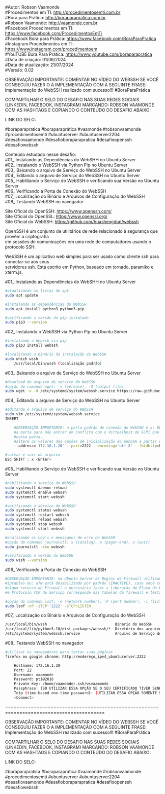#Autor: Robson Vaamonde<br>
#Procedimentos em TI: http://procedimentosemti.com.br<br>
#Bora para Prática: http://boraparapratica.com.br<br>
#Robson Vaamonde: http://vaamonde.com.br<br>
#Facebook Procedimentos em TI: https://www.facebook.com/ProcedimentosEmTi<br>
#Facebook Bora para Prática: https://www.facebook.com/BoraParaPratica<br>
#Instagram Procedimentos em TI: https://www.instagram.com/procedimentoem<br>
#YouTUBE Bora Para Prática: https://www.youtube.com/boraparapratica<br>
#Data de criação: 01/06/2024<br>
#Data de atualização: 21/07/2024<br>
#Versão: 0.02<br>

OBSERVAÇÃO IMPORTANTE: COMENTAR NO VÍDEO DO WEBSSH SE VOCÊ CONSEGUIU FAZER O A IMPLEMENTAÇÃO COM 
A SEGUINTE FRASE: Implementação do WebSSH realizado com sucesso!!! #BoraParaPrática

COMPARTILHAR O SELO DO DESAFIO NAS SUAS REDES SOCIAIS (LINKEDIN, FACEBOOK, INSTAGRAM)
MARCANDO: ROBSON VAAMONDE COM AS HASHTAGS E COPIANDO O CONTEÚDO DO DESAFIO ABAIXO: 

LINK DO SELO: 

#boraparapratica #boraparaprática #vaamonde #robsonvaamonde #procedimentosemti #ubuntuserver 
#ubuntuserver2204 #desafiovaamonde #desafioboraparapratica #desafioopenssh #desafiowebssh

Conteúdo estudado nesse desafio:<br>
#01_ Instalando as Dependências do WebSHH no Ubuntu Server<br>
#02_ Instalando o WebSSH via Python Pip no Ubuntu Server<br>
#03_ Baixando o arquivo de Serviço do WebSSH no Ubuntu Server<br>
#04_ Editando o arquivo de Serviço do WebSSH no Ubuntu Server<br>
#05_ Habilitando o Serviço do WebSSH e verificando sua Versão no Ubuntu Server<br>
#06_ Verificando a Porta de Conexão do WebSSH<br>
#07_ Localização do Binário e Arquivos de Configuração do WebSSH<br>
#08_ Testando WebSSH no navegador<br>

Site Oficial do OpenSSH: https://www.openssh.com/<br>
Site Oficial do OpenSSL: https://www.openssl.org/<br>
Site Oficial do WebSSH: https://github.com/huashengdun/webssh

OpenSSH é um conjunto de utilitários de rede relacionado à segurança que provém a criptografia<br> 
em sessões de comunicações em uma rede de computadores usando o protocolo SSH.

WebSSH é um aplicativo web simples para ser usado como cliente ssh para conectar-se aos seus <br>
servidores ssh. Está escrito em Python, baseado em tornado, paramiko e xterm.js.

#01_ Instalando as Dependências do WebSHH no Ubuntu Server<br>
```bash
#atualizando as listas do apt
sudo apt update

#instalando as dependências do WebSSH
sudo apt install python3 python3-pip

#verificando a versão do pip instalado
sudo pip3 --version
```

#02_ Instalando o WebSSH via Python Pip no Ubuntu Server<br>
```bash
#instalando o Webssh via pip
sudo pip3 install webssh

#localizando o binário da instalação do WebSSH
sudo which wssh
	/usr/local/bin/wssh (localização padrão)
```

#03_ Baixando o arquivo de Serviço do WebSSH no Ubuntu Server<br>
```bash
#download do arquivo de serviço do WebSSH
#opção do comando wget: -v (verbose), -O (output file)
sudo wget -v -O /etc/systemd/system/webssh.service https://raw.githubusercontent.com/vaamonde/ca-certificates/main/conf/webssh.service
```

#04_ Editando o arquivo de Serviço do WebSSH no Ubuntu Server<br>
```bash
#editando o arquivo de serviço do WebSSH
sudo vim /etc/systemd/system/webssh.service
INSERT

	#OBSERVAÇÃO IMPORTANTE: a porta padrão de conexão do WebSSH é a: 8888, foi alterado
	#a porta para não entrar em conflito com o Virtualhost do GLPI que está configurado
	#nessa porta.
	#altere os valores das opções de inicialização do WebSSH a partir da linha: 9
	--address='172.16.1.20' --port=2222 --encoding='utf-8' --fbidhttp=False

#salvar e sair do arquivo
ESC SHIFT : x <Enter>
```

#05_ Habilitando o Serviço do WebSSH e verificando sua Versão no Ubuntu Server<br>
```bash
#habilitando o serviço do WebSSH
sudo systemctl daemon-reload
sudo systemctl enable webssh
sudo systemctl start webssh

#verificando o serviço do WebSSH
sudo systemctl status webssh
sudo systemctl restart webssh
sudo systemctl reload webssh
sudo systemctl stop webssh
sudo systemctl start webssh

#analisando os Log's e mensagens de erro do WebSSH
#opção do comando journalctl: x (catalog), e (pager-end), u (unit)
sudo journalctl -xeu webssh

#verificando a versão do WebSSH
sudo wssh --version
```

#06_ Verificando a Porta de Conexão do WebSSH<br>
```bash
#OBSERVAÇÃO IMPORTANTE: no Ubuntu Server as Regras de Firewall utilizando o comando: 
#iptables ou: ufw está desabilitado por padrão (INACTIVE), caso você tenha habilitado 
#algum recurso de Firewall é necessário fazer a liberação do Fluxo de Entrada, Porta 
#e Protocolo TCP do Serviço corresponde nas tabelas do firewall e testar a conexão.

#opção do comando lsof: -n (network number), -P (port number), -i (list IP Address), -s (alone directs)
sudo lsof -nP -iTCP:'2222' -sTCP:LISTEN
```

#07_ Localização do Binário e Arquivos de Configuração do WebSSH<br>
```bash
/usr/local/bin/wssh                               Binário do WebSSH
/usr/local/lib/python3.10/dist-packages/webssh/*  Diretório dos arquivos de configuração do WebSSH
/etc/systemd/system/webssh.service                Arquivo de Serviço do WebSSH
```

#08_ Testando WebSSH no navegador<br>
```bash
#utilizar os navegadores para testar suas páginas
firefox ou google chrome: http://endereço_ipv4_ubuntuserver:2222

	Hostname: 172.16.1.20
	Port: 22
	Username: vaamonde
	Password: pti@2018
	Private Key: /home/vaamonde/.ssh/wsvaamonde
	Passphrase: (SÓ UTILIZAR ESSA OPÇÃO SE O SEU CERTIFICADO TIVER SENHA DE ACESSO)
	Totp (time-based one-time password): (UTILIZAR ESSA OPÇÃO SOMENTE SE VOCÊ TIVER O 2FA)
	<Connect>
```

=========================================================================================

OBSERVAÇÃO IMPORTANTE: COMENTAR NO VÍDEO DO WEBSSH SE VOCÊ CONSEGUIU FAZER O A IMPLEMENTAÇÃO COM 
A SEGUINTE FRASE: Implementação do WebSSH realizado com sucesso!!! #BoraParaPrática

COMPARTILHAR O SELO DO DESAFIO NAS SUAS REDES SOCIAIS (LINKEDIN, FACEBOOK, INSTAGRAM)
MARCANDO: ROBSON VAAMONDE COM AS HASHTAGS E COPIANDO O CONTEÚDO DO DESAFIO ABAIXO: 

LINK DO SELO: 

#boraparapratica #boraparaprática #vaamonde #robsonvaamonde #procedimentosemti #ubuntuserver 
#ubuntuserver2204 #desafiovaamonde #desafioboraparapratica #desafioopenssh #desafiowebssh